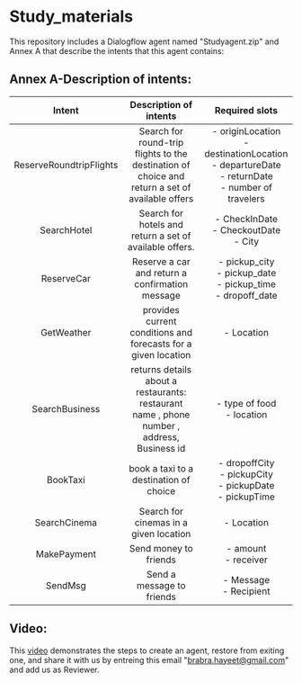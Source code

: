 # Study_materials
This repository includes a Dialogflow agent named "Studyagent.zip" and Annex A that describe the intents that this agent contains:

## Annex A-Description of intents: 

| Intent           |Description of intents |Required slots  | 
|:-------------:|:-----:|:-----:|
| ReserveRoundtripFlights |Search for round-trip flights to the destination of choice and  return a set of available offers |-	originLocation <br/> -	destinationLocation <br/> -	departureDate <br/> -	returnDate <br/> -	number of travelers | 
| SearchHotel |Search for hotels and return a set of available offers.| -	CheckInDate <br/> -	CheckoutDate <br/> -	City| 
| ReserveCar |Reserve a car  and return a confirmation message| -	pickup_city <br/> -	pickup_date <br/> -	pickup_time <br/> -	dropoff_date|
| GetWeather  |provides current conditions and forecasts for a given location| - Location | -	Weather description |
| SearchBusiness |returns details about a restaurants:  restaurant name , phone number , address, Business id| - type of food <br/> - location|
| BookTaxi | book a taxi to a destination of choice|-	dropoffCity <br/> -	pickupCity <br/> -	pickupDate <br/> -	pickupTime|
| SearchCinema | Search for cinemas in a given location|-	Location | 
| MakePayment | Send money to friends| -	amount <br/> -	receiver|
| SendMsg |Send a message to friends| -	Message <br/> -	Recipient| 

## Video: 
This [video](https://drive.google.com/file/d/1cfa-wo8EINSpELaEHMZ2wv9xkQ5H9ZWx/view?usp=sharing) demonstrates the steps to create an agent, restore from exiting one, and share it with us by entreing this email "brabra.hayeet@gmail.com" and add us as Reviewer. 

